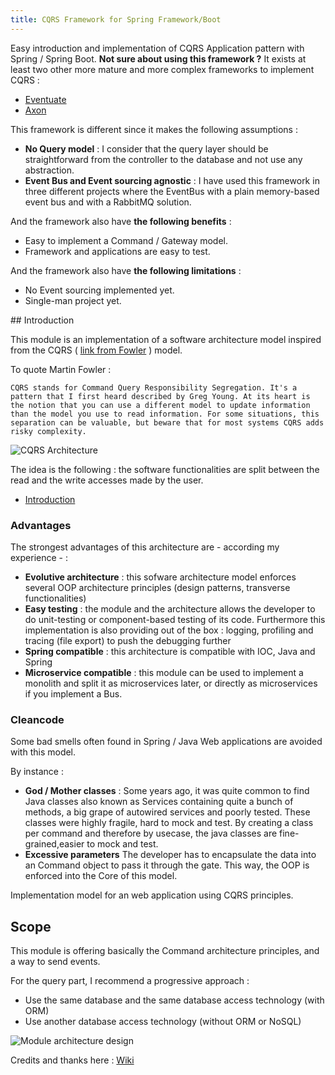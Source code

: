 ```yaml
---
title: CQRS Framework for Spring Framework/Boot
---
```


Easy introduction and implementation of CQRS Application pattern with Spring  / Spring Boot. **Not sure about using this framework ?** It exists at least two other more mature and more complex frameworks to implement CQRS :

* [Eventuate](https://eventuate.io/)
* [Axon](https://axoniq.io/) 

This framework is different since it makes the following assumptions :

* **No Query model** : I consider that the query layer should be straightforward from the controller to the database and not use any abstraction.
* **Event Bus and Event sourcing agnostic** : I have used this framework in three different projects where the EventBus with a plain memory-based event bus and with a RabbitMQ solution.

And the framework also have **the following benefits** :

* Easy to implement a Command / Gateway model.
* Framework and applications are easy to test.


And the framework also have **the following limitations** :

* No Event sourcing implemented yet.
* Single-man project yet.


## Introduction


This module is an implementation of a software architecture model inspired from the CQRS ( [link from Fowler](https://martinfowler.com/bliki/CQRS.html) ) model.

To quote Martin Fowler :

```
CQRS stands for Command Query Responsibility Segregation. It's a pattern that I first heard described by Greg Young. At its heart is the notion that you can use a different model to update information than the model you use to read information. For some situations, this separation can be valuable, but beware that for most systems CQRS adds risky complexity.
```

![CQRS Architecture](https://martinfowler.com/bliki/images/cqrs/cqrs.png)

The idea is the following : the software functionalities are split between the read and the write accesses made by the user.


* [Introduction](/introduction) 


### Advantages

The strongest advantages of this architecture are - according my experience - :

* **Evolutive architecture** : this sofware architecture model enforces several OOP architecture principles (design patterns, transverse functionalities)
* **Easy testing** : the module and the architecture allows the developer to do unit-testing or component-based testing of its code. Furthermore this implementation is also providing out of the box : logging, profiling and tracing (file export) to push the debugging further
* **Spring compatible** : this architecture is compatible with IOC, Java and Spring
* **Microservice compatible** : this module can be used to implement a monolith and split it as microservices later, or directly as microservices if you implement a Bus.

### Cleancode

Some bad smells often found in Spring / Java 
Web applications are avoided with this model.

By instance : 
* **God / Mother classes** : Some years ago, it was quite common to find Java classes also known as Services containing quite a bunch of methods, a big grape of autowired services and poorly tested. These classes were highly fragile, hard to mock and test. By creating a class per command and therefore by usecase, the java classes are fine-grained,easier to mock and test.
* **Excessive parameters** The developer has to encapsulate the data into an Command object to pass it through the gate. This way, the OOP is enforced into the Core of this model.

Implementation model for an web application using CQRS principles.

## Scope

This module is offering basically the Command architecture principles, and a way to send events.

For the query part, I recommend a progressive approach :

- Use the same database and the same database access technology (with ORM)
- Use another database access technology (without ORM or NoSQL)

![Module architecture design](schema.png)


Credits and thanks here : [Wiki](https://github.com/sleroy/spring-cqrs-arch/wiki/References-and-Credits)
